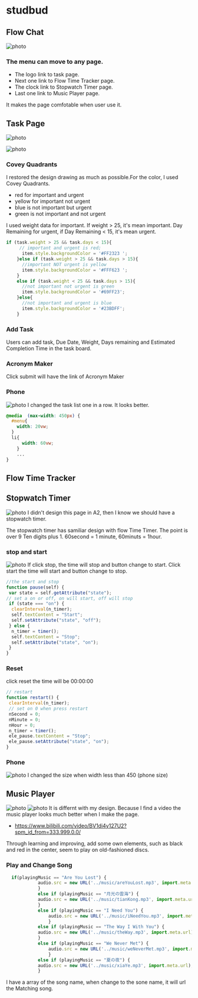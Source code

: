 # studbud
## Flow Chat
![photo](readme/menu.PNG)
### The menu can move to any page.
* The logo link to task page.
* Next one link to Flow Time Tracker page.
* The clock link to Stopwatch Timer page.
* Last one link to Music Player page.

It makes the page comfotable when user use it.

## Task Page
![photo](readme/comp1.PNG)

![photo](readme/a2_1.PNG)
### Covey Quadrants
I restored the design drawing as much as possible.For the color, I used Covey Quadrants.
* red for important and urgent
* yellow for important not urgent
* blue is not important but urgent
* green is not important and not urgent

I used weight data for important. If weight > 25, it's mean important. Day Remaining for urgent, if Day Remaining < 15, it's mean urgent.
```js
if (task.weight > 25 && task.days < 15){
     // important and urgent is red;
      item.style.backgroundColor = '#FF2323 ';
    }else if (task.weight > 25 && task.days > 15){
      //important NOT urgent is yellow
      item.style.backgroundColor = '#FFF623 ';
    }
    else if (task.weight < 25 && task.days > 15){
      //not important not urgent is green
      item.style.backgroundColor = '#69FF23';
    }else{
      //not important and urgent is blue
      item.style.backgroundColor = '#23BDFF';
    }
```
### Add Task
Users can add task, Due Date, Weight, Days remaining and Estimated Completion Time in the task board. 

### Acronym Maker
Click submit will have the link of Acronym Maker

### Phone
![photo](readme/phone1.PNG)
I changed the task list one in a row. It looks better.
```css
@media  (max-width: 450px) {
  #menu{
    width: 20vw;
  }  
  li{
      width: 60vw;
    }
    ...
}
```
## Flow Time Tracker

## Stopwatch Timer
![photo](readme/comp3.PNG)
I didn't design this page in A2, then I know we should have a stopwatch timer.

The stopwatch timer has samiliar design with flow Time Timer. The point is over 9 Ten digits plus 1. 60second = 1 minute, 60minuts = 1hour.
### stop and start
![photo](readme/comp3_1.PNG)
If click stop, the time will stop and button change to start. Click start the time will start and button change to stop.
```js
//the start and stop
function pause(self) {
 var state = self.getAttribute("state");
// set a on or off, on will start, off will stop
 if (state === "on") {
  clearInterval(n_timer);
  self.textContent = "Start";
  self.setAttribute("state", "off");
 } else {
  n_timer = timer();
  self.textContent = "Stop";
  self.setAttribute("state", "on");
 }
}
```
### Reset
click reset the time will be 00:00:00 
```js
// restart
function restart() {
 clearInterval(n_timer);
 // set on 0 when press restart
 nSecond = 0;
 nMinute = 0;
 nHour = 0;
 n_timer = timer();
 ele_pause.textContent = "Stop";
 ele_pause.setAttribute("state", "on");
}
```
### Phone
![photo](readme/phone3.PNG)
I changed the size when width less than 450 (phone size)

## Music Player
![photo](readme/comp4.PNG)
![photo](readme/a2_3.PNG)
It is differnt with my design. Because I find a video the music player looks much better when I make the page.
* https://www.bilibili.com/video/BV1di4y127U2?spm_id_from=333.999.0.0/

Through learning and improving, add some own elements, such as black and red in the center, seem to play on old-fashioned discs.
### Play and Change Song
```js
  if(playingMusic == "Are You Lost") {
            audio.src = new URL('../music/areYouLost.mp3', import.meta.url);
            }
            else if (playingMusic == "月光の雲海") {
            audio.src = new URL('../music/tianKong.mp3', import.meta.url);
            }
            else if (playingMusic == "I Need You") {
                audio.src = new URL('../music/iNeedYou.mp3', import.meta.url);
                }
            else if (playingMusic == "The Way I With You") {
            audio.src = new URL('../music/theWay.mp3', import.meta.url);
            }
            else if (playingMusic == "We Never Met") {
                audio.src = new URL('../music/weNeverMet.mp3', import.meta.url);
                }
            else if (playingMusic == "夏の夜") {
            audio.src = new URL('../music/xiaYe.mp3', import.meta.url);
            }  
```
I have a array of the song name, when change to the sone name, it will url the Matching song.
